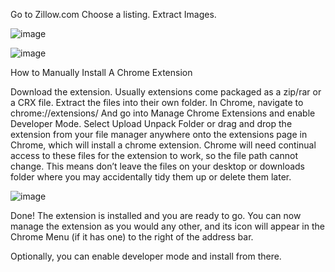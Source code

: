 
Go to Zillow.com
Choose a listing.
Extract Images.

![image](https://github.com/user-attachments/assets/f0877d97-149f-406b-8a0a-9a0217eae6f6)

![image](https://github.com/user-attachments/assets/dcb5be80-6e5f-4d5f-b084-cca76c069e7b)


How to Manually Install A Chrome Extension

Download the extension. Usually extensions come packaged as a zip/rar or a CRX file. Extract the files into their own folder. In Chrome, navigate to chrome://extensions/ And go into Manage Chrome Extensions and enable Developer Mode. Select Upload Unpack Folder or drag and drop the extension from your file manager anywhere onto the extensions page in Chrome,
which will install a chrome extension. Chrome will need continual access to these files for the extension to work, so the file path cannot change. This means don’t leave the files on your desktop or downloads folder where you may accidentally tidy them up or delete them later.



![image](https://github.com/user-attachments/assets/2c05db42-302a-4286-acdd-956e58cfdec6)

Done! The extension is installed and you are ready to go. You can now manage the extension as you would any other, and its icon will appear in the Chrome Menu (if it has one) to the right of the address bar.

Optionally, you can enable developer mode and install from there.
